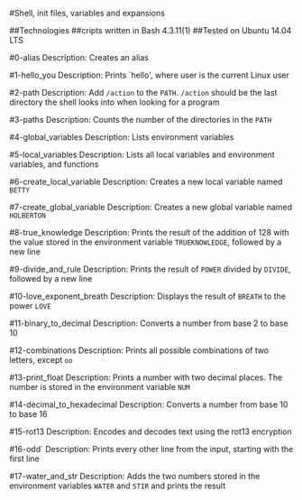#Shell, init files, variables and expansions


##Technologies
##cripts written in Bash 4.3.11(1)
##Tested on Ubuntu 14.04 LTS

#0-alias 
Description: Creates an alias

#1-hello_you
Description: Prints `hello', where user is the current Linux user

#2-path
Description: Add `/action` to the `PATH`. `/action` should be the last directory the shell looks into when looking for a program 

#3-paths 
Description: Counts the number of the directories in the `PATH` 

#4-global_variables
Description: Lists environment variables

#5-local_variables 
Description: Lists all local variables and environment variables, and functions

#6-create_local_variable
Description: Creates a new local variable named `BETTY`

#7-create_global_variable
Description: Creates a new global variable named `HOLBERTON` 


#8-true_knowledge
Description: Prints the result of the addition of 128 with the value stored in the environment variable `TRUEKNOWLEDGE`, followed by a new line

#9-divide_and_rule
Description: Prints the result of `POWER` divided by `DIVIDE`, followed by a new line


#10-love_exponent_breath
Description: Displays the result of `BREATH` to the power `LOVE`

#11-binary_to_decimal 
Description: Converts a number from base 2 to base 10

#12-combinations
Description: Prints all possible combinations of two letters, except `oo`

#13-print_float
Description: Prints a number with two decimal places. The number is stored in the environment variable `NUM`


#14-decimal_to_hexadecimal
Description: Converts a number from base 10 to base 16 

#15-rot13
Description: Encodes and decodes text using the rot13 encryption

#16-odd`
Description: Prints every other line from the input, starting with the first line

#17-water_and_str
Description: Adds the two numbers stored in the environment variables `WATER` and `STIR` and prints the result

